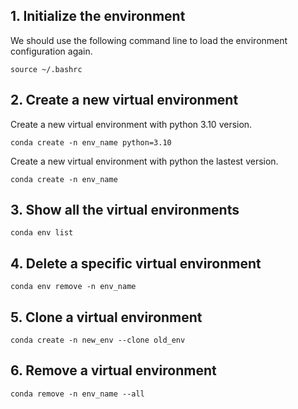 ## **1. Initialize the environment**

We should use the following command line to load the environment configuration again.

```shell
source ~/.bashrc
```



## 2. Create a new virtual environment

Create a new virtual environment with python 3.10 version.

```shell
conda create -n env_name python=3.10
```

Create a new virtual environment with python the lastest version.

```shell
conda create -n env_name
```



## 3. Show all the virtual environments

```shell
conda env list
```



## 4. Delete a specific virtual environment

```shell
conda env remove -n env_name
```



## 5. Clone a virtual environment 

```shell
conda create -n new_env --clone old_env
```



## 6. Remove a virtual environment

```shell
conda remove -n env_name --all
```

